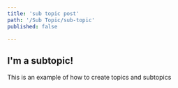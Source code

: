 ```yaml
---
title: 'sub topic post'
path: '/Sub Topic/sub-topic'
published: false

---
```


## I'm a subtopic!

This is an example of how to create topics and subtopics
